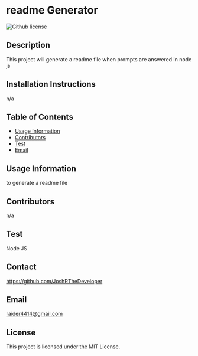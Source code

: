 # readme Generator 
![Github license](https://img.shields.io/badge/license--blue.svg)

## Description
This project will generate a readme file when prompts are answered in node js

## Installation Instructions
n/a

## Table of Contents
* [Usage Information](#usage-information)
* [Contributors](#contributors)
* [Test](#test)
* [Email](#email)

## Usage Information
to generate a readme file

## Contributors
n/a

## Test
Node JS

## Contact
https://github.com/JoshRTheDeveloper

## Email
raider4414@gmail.com

## License

This project is licensed under the MIT License.
